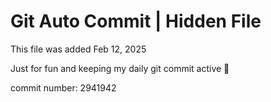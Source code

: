 # Git Auto Commit | Hidden File

This file was added Feb 12, 2025

Just for fun and keeping my daily git commit active 🤪

commit number: 2941942

